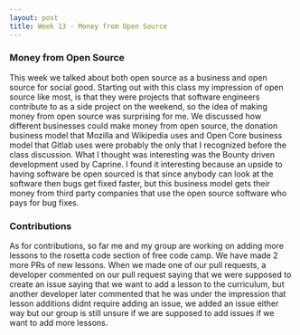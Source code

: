 ```yaml
---
layout: post
title: Week 13 - Money from Open Source 
---
```

### Money from Open Source
This week we talked about both open source as a business and open source for social good. Starting out with this class my impression of open source like most, is that they were projects that software engineers contribute to as a side project on the weekend, so the idea of making money from open source was surprising for me. We discussed how different businesses could make money from open source, the donation business model that Mozilla and Wikipedia uses and Open Core business model that Gitlab uses were probably the only that I recognized before the class discussion. What I thought was interesting was the Bounty driven development used by Caprine. I found it interesting because an upside to having software be open sourced is that since anybody can look at the software then bugs get fixed faster, but this business model gets their money from third party companies that use the open source software who pays for bug fixes.

### Contributions
As for contributions, so far me and my group are working on adding more lessons to the rosetta code section of free code camp. We have made 2 more PRs of new lessons. When we made one of our pull requests, a developer commented on our pull request saying that we were supposed to create an issue saying that we want to add a lesson to the curriculum, but another developer later commented that he was under the impression that lesson additions didnt require adding an issue, we added an issue either way but our group is still unsure if we are supposed to add issues if we want to add more lessons. 
